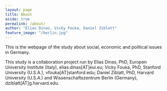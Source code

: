 ```yaml
---
layout: page
title: About
aside: true
permalink: /about/
author: "Elias Dinas, Vicky Fouka, Daniel Ziblatt"
feature_image: "/berlin.jpg"
---
```


This is the webpage of the study about social, economic and political issues in Germany.

This study is a collaboration project run by Elias Dinas, PhD, Europen University Institute (Italy), elias.dinas[AT]eui.eu; Vicky Fouka, PhD, Stanford University (U.S.A.), vfouka[AT]stanford.edu; Daniel Ziblatt, PhD, Harvard University (U.S.A.) and Wissenschaftszentrum Berlin (Germany), dziblatt[AT]g.harvard.edu.

